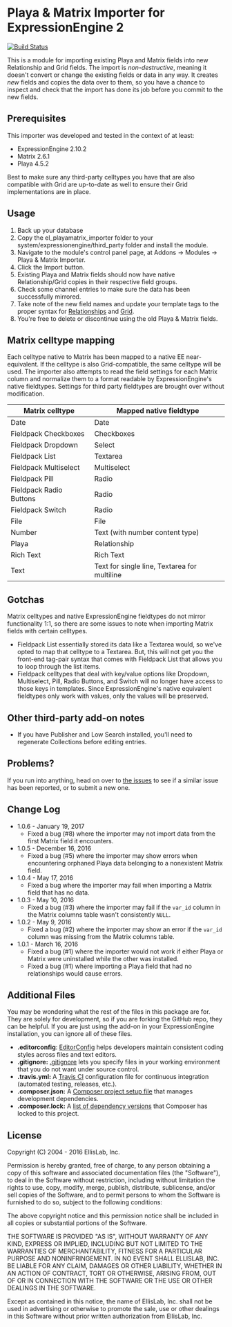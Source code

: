 # Playa & Matrix Importer for ExpressionEngine 2

[![Build Status](https://travis-ci.org/EllisLab/PlayaMatrixImporter.svg?branch=master)](https://travis-ci.org/EllisLab/PlayaMatrixImporter)

This is a module for importing existing Playa and Matrix fields into new Relationship and Grid fields. The import is *non-destructive*, meaning it doesn't convert or change the existing fields or data in any way. It creates _new_ fields and copies the data over to them, so you have a chance to inspect and check that the import has done its job before you commit to the new fields.

## Prerequisites

This importer was developed and tested in the context of at least:

* ExpressionEngine 2.10.2
* Matrix 2.6.1
* Playa 4.5.2

Best to make sure any third-party celltypes you have that are also compatible with Grid are up-to-date as well to ensure their Grid implementations are in place.

## Usage

1. Back up your database
2. Copy the el_playamatrix_importer folder to your system/expressionengine/third_party folder and install the module.
3. Navigate to the module's control panel page, at Addons -> Modules -> Playa & Matrix Importer.
4. Click the Import button.
5. Existing Playa and Matrix fields should now have native Relationship/Grid copies in their respective field groups.
6. Check some channel entries to make sure the data has been successfully mirrored.
7. Take note of the new field names and update your template tags to the proper syntax for [Relationships](https://docs.expressionengine.com/latest/fieldtypes/relationships.html#template-tags) and [Grid](https://docs.expressionengine.com/latest/fieldtypes/grid.html#template-tags).
8. You're free to delete or discontinue using the old Playa & Matrix fields.

## Matrix celltype mapping

Each celltype native to Matrix has been mapped to a native EE near-equivalent. If the celltype is also Grid-compatible, the same celltype will be used. The importer also attempts to read the field settings for each Matrix column and normalize them to a format readable by ExpressionEngine's native fieldtypes. Settings for third party fieldtypes are brought over without modification.

| Matrix celltype         | Mapped native fieldtype                      |
| ----------------------- | -------------------------------------------- |
| Date                    | Date                                         |
| Fieldpack Checkboxes    | Checkboxes                                   |
| Fieldpack Dropdown      | Select                                       |
| Fieldpack List          | Textarea                                     |
| Fieldpack Multiselect   | Multiselect                                  |
| Fieldpack Pill          | Radio                                        |
| Fieldpack Radio Buttons | Radio                                        |
| Fieldpack Switch        | Radio                                        |
| File                    | File                                         |
| Number                  | Text (with number content type)              |
| Playa                   | Relationship                                 |
| Rich Text               | Rich Text                                    |
| Text                    | Text for single line, Textarea for multiline |

## Gotchas

Matrix celltypes and native ExpressionEngine fieldtypes do not mirror functionality 1:1, so there are some issues to note when importing Matrix fields with certain celltypes.

* Fieldpack List essentially stored its data like a Textarea would, so we've opted to map that celltype to a Textarea. But, this will not get you the front-end tag-pair syntax that comes with Fieldpack List that allows you to loop through the list items.
* Fieldpack celltypes that deal with key/value options like Dropdown, Multiselect, Pill, Radio Buttons, and Switch will no longer have access to those keys in templates. Since ExpressionEngine's native equivalent fieldtypes only work with values, only the values will be preserved.

## Other third-party add-on notes

* If you have Publisher and Low Search installed, you'll need to regenerate Collections before editing entries.

## Problems?

If you run into anything, head on over to [the issues](https://github.com/EllisLab/PlayaMatrixImporter/issues) to see if a similar issue has been reported, or to submit a new one.

## Change Log

- 1.0.6 - January 19, 2017
    - Fixed a bug (#8) where the importer may not import data from the first Matrix field it encounters.
- 1.0.5 - December 16, 2016
    - Fixed a bug (#5) where the importer may show errors when encountering orphaned Playa data belonging to a nonexistent Matrix field.
- 1.0.4 - May 17, 2016
    - Fixed a bug where the importer may fail when importing a Matrix field that has no data.
- 1.0.3 - May 10, 2016
    - Fixed a bug (#3) where the importer may fail if the `var_id` column in the Matrix columns table wasn't consistently `NULL`.
- 1.0.2 - May 9, 2016
    - Fixed a bug (#2) where the importer may show an error if the `var_id` column was missing from the Matrix columns table.
- 1.0.1 - March 16, 2016
    - Fixed a bug (#1) where the importer would not work if either Playa or Matrix were uninstalled while the other was installed.
    - Fixed a bug (#1) where importing a Playa field that had no relationships would cause errors.

## Additional Files

You may be wondering what the rest of the files in this package are for. They are solely for development, so if you are forking the GitHub repo, they can be helpful. If you are just using the add-on in your ExpressionEngine installation, you can ignore all of these files.

- **.editorconfig**: [EditorConfig](http://editorconfig.org) helps developers maintain consistent coding styles across files and text editors.
- **.gitignore:** [.gitignore](https://git-scm.com/docs/gitignore) lets you specify files in your working environment that you do not want under source control.
- **.travis.yml:** A [Travis CI](https://travis-ci.org) configuration file for continuous integration (automated testing, releases, etc.).
- **.composer.json:** A [Composer project setup file](https://getcomposer.org/doc/01-basic-usage.md) that manages development dependencies.
- **.composer.lock:** A [list of dependency versions](https://getcomposer.org/doc/01-basic-usage.md#composer-lock-the-lock-file) that Composer has locked to this project.

## License

Copyright (C) 2004 - 2016 EllisLab, Inc.

Permission is hereby granted, free of charge, to any person obtaining a copy of this software and associated documentation files (the "Software"), to deal in the Software without restriction, including without limitation the rights to use, copy, modify, merge, publish, distribute, sublicense, and/or sell copies of the Software, and to permit persons to whom the Software is furnished to do so, subject to the following conditions:

The above copyright notice and this permission notice shall be included in all copies or substantial portions of the Software.

THE SOFTWARE IS PROVIDED "AS IS", WITHOUT WARRANTY OF ANY KIND, EXPRESS OR IMPLIED, INCLUDING BUT NOT LIMITED TO THE WARRANTIES OF MERCHANTABILITY, FITNESS FOR A PARTICULAR PURPOSE AND NONINFRINGEMENT. IN NO EVENT SHALL ELLISLAB, INC. BE LIABLE FOR ANY CLAIM, DAMAGES OR OTHER LIABILITY, WHETHER IN AN ACTION OF CONTRACT, TORT OR OTHERWISE, ARISING FROM, OUT OF OR IN CONNECTION WITH THE SOFTWARE OR THE USE OR OTHER DEALINGS IN THE SOFTWARE.

Except as contained in this notice, the name of EllisLab, Inc. shall not be used in advertising or otherwise to promote the sale, use or other dealings in this Software without prior written authorization from EllisLab, Inc.
